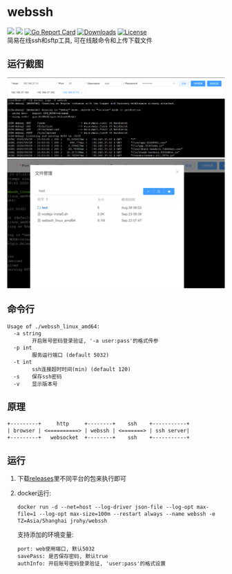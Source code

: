 # webssh
![](https://img.shields.io/github/v/release/Jrohy/webssh.svg) 
![](https://img.shields.io/docker/pulls/jrohy/webssh.svg) 
[![Go Report Card](https://goreportcard.com/badge/github.com/Jrohy/webssh)](https://goreportcard.com/report/github.com/Jrohy/webssh)
[![Downloads](https://img.shields.io/github/downloads/Jrohy/webssh/total.svg)](https://img.shields.io/github/downloads/Jrohy/webssh/total.svg) 
[![License](https://img.shields.io/badge/license-GPL%20V3-blue.svg?longCache=true)](https://www.gnu.org/licenses/gpl-3.0.en.html)   
简易在线ssh和sftp工具, 可在线敲命令和上传下载文件

## 运行截图
![avatar](asset/1.png)
![avatar](asset/2.png)

## 命令行
```
Usage of ./webssh_linux_amd64:
  -a string
        开启账号密码登录验证, '-a user:pass'的格式传参
  -p int
        服务运行端口 (default 5032)
  -t int
        ssh连接超时时间(min) (default 120)
  -s    保存ssh密码
  -v    显示版本号
```

## 原理
```
+---------+     http     +--------+    ssh    +-----------+
| browser | <==========> | webssh | <=======> | ssh server|
+---------+   websocket  +--------+    ssh    +-----------+
```

## 运行
1. 下载[releases](https://github.com/Jrohy/webssh/releases)里不同平台的包来执行即可  

2. docker运行:  
    ```
    docker run -d --net=host --log-driver json-file --log-opt max-file=1 --log-opt max-size=100m --restart always --name webssh -e TZ=Asia/Shanghai jrohy/webssh
    ```
    支持添加的环境变量:
    ```
    port: web使用端口, 默认5032
    savePass: 是否保存密码, 默认true
    authInfo: 开启账号密码登录验证, 'user:pass'的格式设置
    ```
